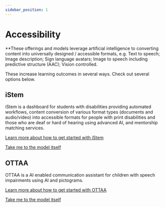 ```yaml
---
sidebar_position: 1
---
```


# Accessibility

**These offerings and models leverage artificial intelligence to converting content into universally designed / accessible formats, e.g. Text to speech; Image description; Sign language avatars; Image to speech including predictive structure (AAC); Vision controlled.

These increase learning outcomes in several ways. Check out several options below.

## iStem 

iStem is a dashboard for students with disabilities providing automated workflows, content conversion of various format types (documents and audio/video) into accessible formats for people with print disabilities and those who are deaf or hard of hearing using advanced AI, and mentorship matching services. 

[Learn more about how to get started with iStem](..docs/solutions/iStem.md#istem)

[Take me to the model itself](..docs/solutions/iStem.md#technical-set-up)

## OTTAA

OTTAA is a AI enabled communication assistant for children with speech impairments using AI and pictograms.

[Learn more about how to get started with OTTAA](..docs/solutions/OTTAA.md#why-use-ottaa)

[Take me to the model itself](..docs/solutions/OTTAA.md#technical-set-up)

